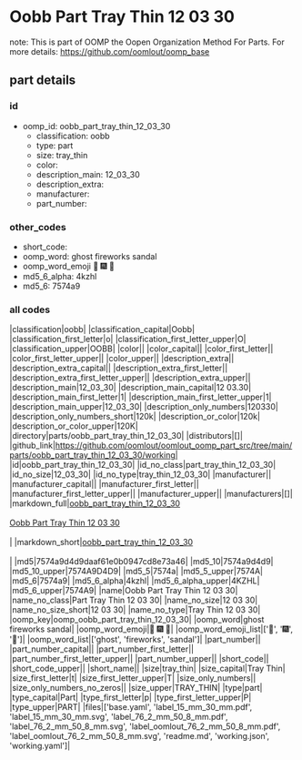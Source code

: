# Oobb Part Tray Thin 12 03 30  

note: This is part of OOMP the Oopen Organization Method For Parts. For more details: https://github.com/oomlout/oomp_base

##  part details





### id
* oomp_id: oobb_part_tray_thin_12_03_30
  * classification: oobb
  * type: part
  * size: tray_thin
  * color: 
  * description_main: 12_03_30
  * description_extra: 
  * manufacturer: 
  * part_number: 

### other_codes
* short_code: 
* oomp_word: ghost fireworks sandal
* oomp_word_emoji :ghost: :fireworks: :sandal:
* md5_6_alpha: 4kzhl
* md5_6: 7574a9

### all codes 
|classification|oobb|
|classification_capital|Oobb|
|classification_first_letter|o|
|classification_first_letter_upper|O|
|classification_upper|OOBB|
|color||
|color_capital||
|color_first_letter||
|color_first_letter_upper||
|color_upper||
|description_extra||
|description_extra_capital||
|description_extra_first_letter||
|description_extra_first_letter_upper||
|description_extra_upper||
|description_main|12_03_30|
|description_main_capital|12 03.30|
|description_main_first_letter|1|
|description_main_first_letter_upper|1|
|description_main_upper|12_03_30|
|description_only_numbers|120330|
|description_only_numbers_short|120k|
|description_or_color|120k|
|description_or_color_upper|120K|
|directory|parts/oobb_part_tray_thin_12_03_30|
|distributors|[]|
|github_link|https://github.com/oomlout/oomlout_oomp_part_src/tree/main/parts/oobb_part_tray_thin_12_03_30/working|
|id|oobb_part_tray_thin_12_03_30|
|id_no_class|part_tray_thin_12_03_30|
|id_no_size|12_03_30|
|id_no_type|tray_thin_12_03_30|
|manufacturer||
|manufacturer_capital||
|manufacturer_first_letter||
|manufacturer_first_letter_upper||
|manufacturer_upper||
|manufacturers|[]|
|markdown_full|[oobb_part_tray_thin_12_03_30](https://github.com/oomlout/oomlout_oomp_part_src/tree/main/parts/oobb_part_tray_thin_12_03_30/working)<br>[](https://github.com/oomlout/oomlout_oomp_part_src/tree/main/parts/oobb_part_tray_thin_12_03_30/working)<br>[Oobb Part Tray Thin 12 03 30](https://github.com/oomlout/oomlout_oomp_part_src/tree/main/parts/oobb_part_tray_thin_12_03_30/working)<br><br>|
|markdown_short|[oobb_part_tray_thin_12_03_30](https://github.com/oomlout/oomlout_oomp_part_src/tree/main/parts/oobb_part_tray_thin_12_03_30/working)<br><br>|
|md5|7574a9d4d9daaf61e0b0947cd8e73a46|
|md5_10|7574a9d4d9|
|md5_10_upper|7574A9D4D9|
|md5_5|7574a|
|md5_5_upper|7574A|
|md5_6|7574a9|
|md5_6_alpha|4kzhl|
|md5_6_alpha_upper|4KZHL|
|md5_6_upper|7574A9|
|name|Oobb Part Tray Thin 12 03 30|
|name_no_class|Part Tray Thin 12 03 30|
|name_no_size|12 03 30|
|name_no_size_short|12 03 30|
|name_no_type|Tray Thin 12 03 30|
|oomp_key|oomp_oobb_part_tray_thin_12_03_30|
|oomp_word|ghost fireworks sandal|
|oomp_word_emoji|:ghost: :fireworks: :sandal:|
|oomp_word_emoji_list|[':ghost:', ':fireworks:', ':sandal:']|
|oomp_word_list|['ghost', 'fireworks', 'sandal']|
|part_number||
|part_number_capital||
|part_number_first_letter||
|part_number_first_letter_upper||
|part_number_upper||
|short_code||
|short_code_upper||
|short_name||
|size|tray_thin|
|size_capital|Tray Thin|
|size_first_letter|t|
|size_first_letter_upper|T|
|size_only_numbers||
|size_only_numbers_no_zeros||
|size_upper|TRAY_THIN|
|type|part|
|type_capital|Part|
|type_first_letter|p|
|type_first_letter_upper|P|
|type_upper|PART|
|files|['base.yaml', 'label_15_mm_30_mm.pdf', 'label_15_mm_30_mm.svg', 'label_76_2_mm_50_8_mm.pdf', 'label_76_2_mm_50_8_mm.svg', 'label_oomlout_76_2_mm_50_8_mm.pdf', 'label_oomlout_76_2_mm_50_8_mm.svg', 'readme.md', 'working.json', 'working.yaml']|

